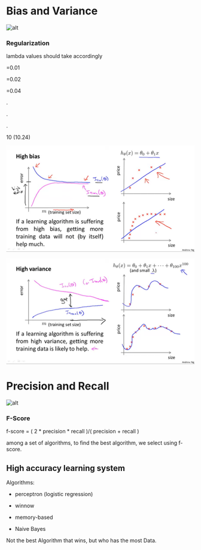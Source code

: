 # Bias and Variance

![alt](https://miro.medium.com/max/705/1*5tVSPNctf9THy75oDQsM2Q.png)

### Regularization

lambda values should take accordingly

=0.01

=0.02

=0.04

.

.

.

10 (10.24)

![alt](https://github.com/RAHULPONNANA/Innominds-Internship/blob/master/Screenshot%20(182).png)

![alt](https://github.com/RAHULPONNANA/Innominds-Internship/blob/master/Screenshot%20(186).png)

# Precision and Recall

![alt](https://miro.medium.com/max/1446/1*0VSsFcRZRuhDAdWKnMxhxQ.png)

### F-Score

f-score = ( 2 * precision * recall )/( precision + recall )

among a set of algorithms, to find the best algorithm, we select using f-score.

## High accuracy learning system

Algorithms:

- perceptron (logistic regression)

- winnow

- memory-based

- Naive Bayes

Not the best Algorithm that wins, but who has the most Data.

